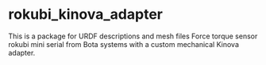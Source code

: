 # rokubi_kinova_adapter
This is a package for URDF descriptions and mesh files Force torque sensor rokubi mini serial from Bota systems with a custom mechanical Kinova adapter.